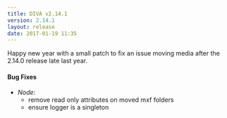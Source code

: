 ```yaml
---
title: DIVA v2.14.1
version: 2.14.1
layout: release
date: 2017-01-19 11:35
---
```


Happy new year with a small patch to fix an issue moving media after the 2.14.0 release late last year.

#### Bug Fixes

- *Node*:
  - remove read only attributes on moved mxf folders
  - ensure logger is a singleton
